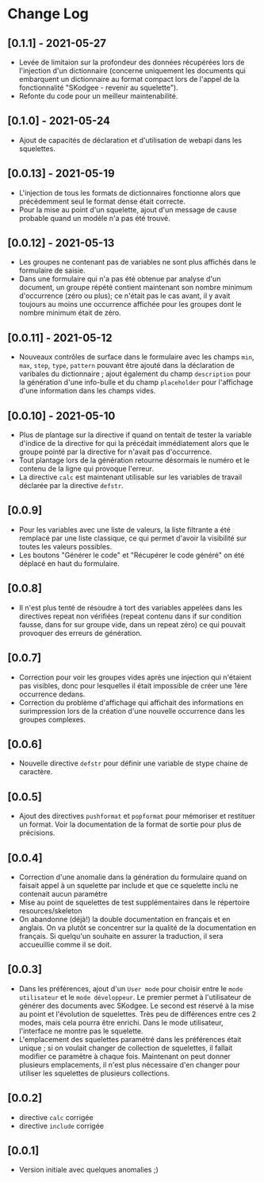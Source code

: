 # Change Log

## [0.1.1] - 2021-05-27

- Levée de limitaion sur la profondeur des données récupérées lors de l'injection d'un dictionnaire
(concerne uniquement les documents qui embarquent un dictionnaire au format compact lors de
l'appel de la fonctionnalité "SKodgee - revenir au squelette").
- Refonte du code pour un meilleur maintenabilité.

## [0.1.0] - 2021-05-24

- Ajout de capacités de déclaration et d'utilisation de webapi dans les squelettes.

## [0.0.13] - 2021-05-19

- L'injection de tous les formats de dictionnaires fonctionne alors que précédemment seul le format dense était correcte.  
- Pour la mise au point d'un squelette, ajout d'un message de cause probable quand un modèle n'a pas été trouvé.

## [0.0.12] - 2021-05-13

- Les groupes ne contenant pas de variables ne sont plus affichés dans le formulaire de saisie.
- Dans une formulaire qui n'a pas été obtenue par analyse d'un document, un groupe répété contient maintenant
son nombre minimum d'occurrence (zéro ou plus); ce n'était pas le cas avant, il y avait toujours
au moins une occurrence affichée pour les groupes dont le nombre minimum était de zéro.

## [0.0.11] - 2021-05-12

- Nouveaux contrôles de surface dans le formulaire avec les champs `min`, `max`, `step`, `type`, `pattern` pouvant être ajouté
dans la déclaration de varibales du dictionnaire ; ajout également du champ `description` pour la génération d'une info-bulle et
du champ `placeholder` pour l'affichage d'une information dans les champs vides.

## [0.0.10] - 2021-05-10

- Plus de plantage sur la directive if quand on tentait de tester la variable d'indice de la directive for qui la précédait
immédiatement alors que le groupe pointé par la directive for n'avait pas d'occurrence.
- Tout plantage lors de la génération retourne désormais le numéro et le contenu de la ligne qui provoque l'erreur.
- La directive `calc` est maintenant utilisable sur les variables de travail déclarée par la directive `defstr`.

## [0.0.9]

- Pour les variables avec une liste de valeurs, la liste filtrante a été remplacé par une liste classique, ce qui permet
d'avoir la visibilité sur toutes les valeurs possibles.
- Les boutons "Générer le code" et "Récupérer le code généré" on été déplacé en haut du formulaire.

## [0.0.8]

- Il n'est plus tenté de résoudre à tort des variables appelées dans les directives repeat
non vérifiées (repeat contenu dans if sur condition fausse, dans for sur groupe vide, dans un repeat zéro)
ce qui pouvait provoquer des erreurs de génération.

## [0.0.7]

- Correction pour voir les groupes vides après une injection qui n'étaient pas visibles, donc pour lesquelles il était
impossible de créer une 1ère occurrence dedans.
- Correction du problème d'affichage qui affichait des informations en surimpression lors de la création
d'une nouvelle occurrence dans les groupes complexes.

## [0.0.6]

- Nouvelle directive `defstr` pour définir une variable de stype chaine de caractère.

## [0.0.5]

- Ajout des directives `pushformat` et `popformat` pour mémoriser et restituer un format. Voir la documentation de la format de sortie
pour plus de précisions.

## [0.0.4]

- Correction d'une anomalie dans la génération du formulaire quand on faisait appel à un squelette par include et que ce
squelette inclu ne contenait aucun paramètre
- Mise au point de squelettes de test supplémentaires dans le répertoire resources/skeleton
- On abandonne (déjà!) la double documentation en français et en anglais. On va plutôt se concentrer sur la qualité de la documentation
en français. Si quelqu'un souhaite en assurer la traduction, il sera accueuillie comme il se doit.

## [0.0.3]

- Dans les préférences, ajout d'un `User mode` pour choisir entre le `mode utilisateur` et le `mode développeur`.
Le premier permet à l'utilisateur de générer des documents avec SKodgee. Le second est réservé à la mise au point et l'évolution de squelettes.
Très peu de différences entre ces 2 modes, mais cela pourra être enrichi. Dans le mode utilisateur, l'interface ne montre pas le squelette.
- L'emplacement des squelettes paramétré dans les préférences était unique ; si on voulait changer de collection de squelettes, il fallait
modifier ce paramètre à chaque fois. Maintenant on peut donner plusieurs emplacements, il n'est plus nécessaire d'en changer pour utiliser
les squelettes de plusieurs collections.

## [0.0.2]

- directive `calc` corrigée
- directive `include` corrigée

## [0.0.1]

- Version initiale avec quelques anomalies ;)
